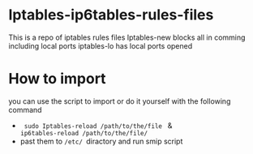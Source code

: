 # Iptables-ip6tables-rules-files

This is a repo of iptables rules files
Iptables-new blocks all in comming including local ports 
iptables-lo has local ports opened 
# How to import
you can use the script to import or do it yourself with the following command  
* <code> sudo Iptables-reload /path/to/the/file </code> & <code> ip6tables-reload /path/to/the/file/ </code>
* past them to <code>/etc/ </code>diractory and run smip script
